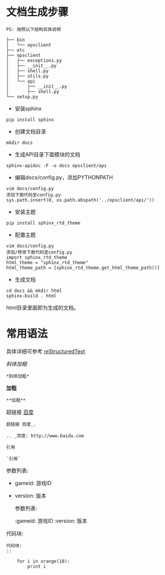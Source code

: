 文档生成步骤
==============
``PS: 按照以下结构具体说明``

    ├── bin
    │   └── opsclient
    ├── etc
    ├── opsclient
    │   ├── exceptions.py
    │   ├── __init__.py
    │   ├── shell.py
    │   ├── utils.py
    │   └── api
    │       ├── __init__.py
    │       ├── shell.py
    └── setup.py


* 安装sphinx

```pip install sphinx```

* 创建文档目录

```mkdir docs```

* 生成API目录下面模块的文档

```sphinx-apidoc -F -o docs opsclient/api```

* 编辑docs/config.py，添加PYTHONPATH

```
vim docs/config.py
添加下面代码至config.py
sys.path.insert(0, os.path.abspath('../opsclient/api/'))
```

* 安装主题

```pip install sphinx_rtd_theme```

* 配置主题

```
vim docs/config.py
添加/修改下面代码至config.py
import sphinx_rtd_theme
html_theme = "sphinx_rtd_theme"
html_theme_path = [sphinx_rtd_theme.get_html_theme_path()]
```

* 生成文档

```
cd docs && mkdir html
sphinx-build . html
```

html目录里面即为生成的文档。

常用语法
===========
具体详细可参考 [reStructuredText](http://zh-sphinx-doc.readthedocs.org/en/latest/rest.html)

*斜体加粗*

    *斜体加粗*

**加粗**

    **加粗**

超链接 [百度](http://www.baidu.com)

    超链接 百度_.

    .. _百度: http://www.baidu.com

`引用`

    `引用`

参数列表:
* gameid: 游戏ID
* version: 版本

    参数列表:

    :gameid: 游戏ID
    :version: 版本

代码块:

    代码块:
    ::
        
        for i in xrange(10):
            print i

